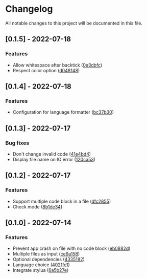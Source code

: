 # Changelog
All notable changes to this project will be documented in this file.

## [0.1.5] - 2022-07-18

### Features
- Allow whitespace after backtick ([0e3dbfc](0e3dbfc5dbb13c65b93aee86ecacfdcf821aa6df))
- Respect color option ([d048148](d0481483918bcddb1fd504ee9886fdaccc72b9cf))


## [0.1.4] - 2022-07-18

### Features
- Configuration for language formatter ([bc37b30](bc37b300a8aafbdddde66247c503fb49fe19fdbe))


## [0.1.3] - 2022-07-17

### Bug fixes
- Don't change invalid code ([41e4bd4](41e4bd4ced18bd6deae8194ab74f9aa00ab1a701))
- Display file name on IO error ([120ca53](120ca537f3b8d43fb8bf317622ae87244f3b605e))


## [0.1.2] - 2022-07-17

### Features
- Support multiple code block in a file ([dfc2855](dfc28551de5102baccb39d073a0d472e61055366))
- Check mode ([8b1de34](8b1de34633a374c6475f6f3f8a82b06fb43585ee))


## [0.1.0] - 2022-07-14

### Features
- Prevent app crash on file with no code block ([eb0882d](eb0882d6ca70ce4d1323e96c592243e66e9d4670))
- Multiple files as input ([ce9a158](ce9a158867a536a512d57f1a1bdf28dc5b4da28d))
- Optional dependencies ([4335182](4335182f54d4f1f33a81bd90091c3d787f823d61))
- Language choice ([4021fc1](4021fc190bf8c9a41bd20137cecc84bc1e83640c))
- Integrate stylua ([6a5b27e](6a5b27e7a35faeea3809d7eab96c5f97c0c7b95c))


